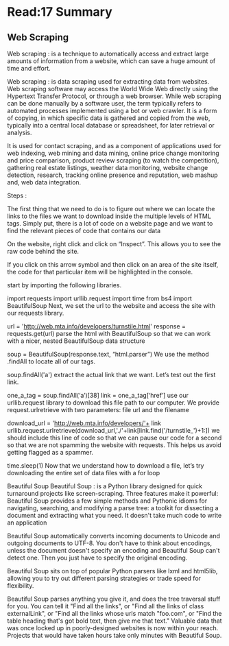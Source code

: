 
# Read:17 Summary
## Web Scraping
Web scraping : is a technique to automatically access and extract large amounts of information from a website, which can save a huge amount of time and effort.


Web scraping : is data scraping used for extracting data from websites. Web scraping software may access the World Wide Web directly using the Hypertext Transfer Protocol, or through a web browser. While web scraping can be done manually by a software user, the term typically refers to automated processes implemented using a bot or web crawler. It is a form of copying, in which specific data is gathered and copied from the web, typically into a central local database or spreadsheet, for later retrieval or analysis.


It is used for contact scraping, and as a component of applications used for web indexing, web mining and data mining, online price change monitoring and price comparison, product review scraping (to watch the competition), gathering real estate listings, weather data monitoring, website change detection, research, tracking online presence and reputation, web mashup and, web data integration.

Steps :

The first thing that we need to do is to figure out where we can locate the links to the files we want to download inside the multiple levels of HTML tags. Simply put, there is a lot of code on a website page and we want to find the relevant pieces of code that contains our data

On the website, right click and click on “Inspect”. This allows you to see the raw code behind the site.

If you click on this arrow symbol and then click on an area of the site itself, the code for that particular item will be highlighted in the console.

start by importing the following libraries.

import requests
import urllib.request
import time
from bs4 import BeautifulSoup
Next, we set the url to the website and access the site with our requests library.

url = 'http://web.mta.info/developers/turnstile.html'
response = requests.get(url)
parse the html with BeautifulSoup so that we can work with a nicer, nested BeautifulSoup data structure

soup = BeautifulSoup(response.text, “html.parser”)
We use the method .findAll to locate all of our tags.

soup.findAll('a')
extract the actual link that we want. Let’s test out the first link.

one_a_tag = soup.findAll(‘a’)[38]
link = one_a_tag[‘href’]
use our urllib.request library to download this file path to our computer. We provide request.urlretrieve with two parameters: file url and the filename

download_url = 'http://web.mta.info/developers/'+ link
urllib.request.urlretrieve(download_url,'./'+link[link.find('/turnstile_')+1:])
we should include this line of code so that we can pause our code for a second so that we are not spamming the website with requests. This helps us avoid getting flagged as a spammer.

time.sleep(1)
Now that we understand how to download a file, let’s try downloading the entire set of data files with a for loop

Beautiful Soup
Beautiful Soup : is a Python library designed for quick turnaround projects like screen-scraping.
Three features make it powerful:
Beautiful Soup provides a few simple methods and Pythonic idioms for navigating, searching, and modifying a parse tree: a toolkit for dissecting a document and extracting what you need. It doesn't take much code to write an application

Beautiful Soup automatically converts incoming documents to Unicode and outgoing documents to UTF-8. You don't have to think about encodings, unless the document doesn't specify an encoding and Beautiful Soup can't detect one. Then you just have to specify the original encoding.

Beautiful Soup sits on top of popular Python parsers like lxml and html5lib, allowing you to try out different parsing strategies or trade speed for flexibility.

Beautiful Soup parses anything you give it, and does the tree traversal stuff for you. You can tell it "Find all the links", or "Find all the links of class externalLink", or "Find all the links whose urls match "foo.com", or "Find the table heading that's got bold text, then give me that text."
Valuable data that was once locked up in poorly-designed websites is now within your reach. Projects that would have taken hours take only minutes with Beautiful Soup.
